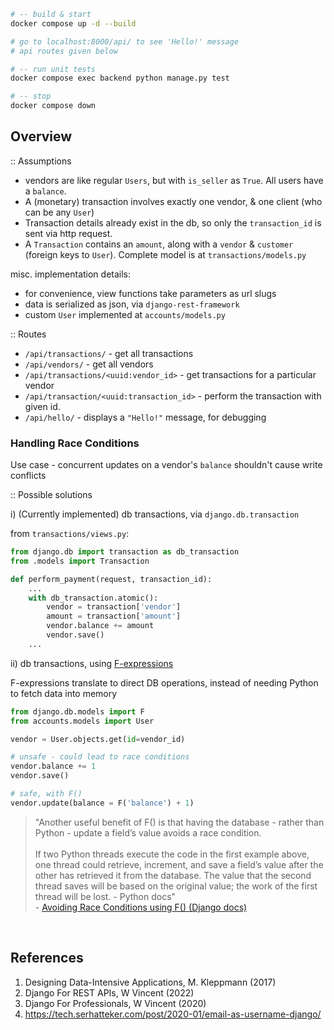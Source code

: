 ```sh
# -- build & start 
docker compose up -d --build

# go to localhost:8000/api/ to see 'Hello!' message
# api routes given below

# -- run unit tests 
docker compose exec backend python manage.py test

# -- stop
docker compose down
```

## Overview
:: Assumptions
- vendors are like regular `Users`, but with `is_seller` as `True`. All users have a `balance`.
- A (monetary) transaction involves exactly one vendor, & one client (who can be any `User`)
- Transaction details already exist in the db, so only the `transaction_id` is sent via http request. 
- A `Transaction` contains an `amount`, along with a `vendor` & `customer` (foreign keys to `User`). Complete model is at `transactions/models.py`

misc. implementation details:
- for convenience, view functions take parameters as url slugs
- data is serialized as json, via `django-rest-framework`
- custom `User` implemented at `accounts/models.py`

:: Routes
- `/api/transactions/` - get all transactions
- `/api/vendors/` - get all vendors
- `/api/transactions/<uuid:vendor_id>` - get transactions for a particular vendor
- `/api/transaction/<uuid:transaction_id>` - perform the transaction with given id. 
- `/api/hello/` - displays a `"Hello!"` message, for debugging

### Handling Race Conditions

Use case - concurrent updates on a vendor's `balance` shouldn't cause write conflicts

:: Possible solutions

i) (Currently implemented) db transactions, via `django.db.transaction`

from `transactions/views.py`:

```py
from django.db import transaction as db_transaction
from .models import Transaction

def perform_payment(request, transaction_id):
    ...
    with db_transaction.atomic():
        vendor = transaction['vendor']
        amount = transaction['amount']
        vendor.balance += amount 
        vendor.save()
    ...
```

ii) db transactions, using [F-expressions](https://docs.djangoproject.com/en/4.0/ref/models/expressions/#f-expressions)

F-expressions translate to direct DB operations,  instead of needing Python to fetch data into memory

```py
from django.db.models import F 
from accounts.models import User

vendor = User.objects.get(id=vendor_id)

# unsafe - could lead to race conditions
vendor.balance += 1
vendor.save()

# safe, with F()
vendor.update(balance = F('balance') + 1)
```

> "Another useful benefit of F() is that having the database - rather than Python - update a field’s value avoids a race condition. <br/> <br />
> If two Python threads execute the code in the first example above, one thread could retrieve, increment, and save a field’s value after the other has retrieved it from the database. The value that the second thread saves will be based on the original value; the work of the first thread will be lost.  - Python docs" <br/>
> \- [Avoiding Race Conditions using F() (Django docs)](https://docs.djangoproject.com/en/4.0/ref/models/expressions/#avoiding-race-conditions-using-f)


<br />

## References
1) Designing Data-Intensive Applications, M. Kleppmann (2017)
2) Django For REST APIs, W Vincent (2022)
3) Django For Professionals, W Vincent (2020)
4) https://tech.serhatteker.com/post/2020-01/email-as-username-django/